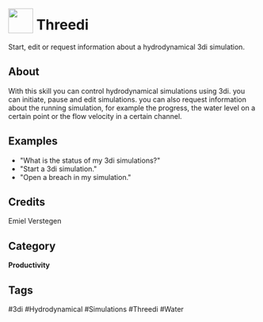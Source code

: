 # <img src="https://raw.githack.com/FortAwesome/Font-Awesome/master/svgs/solid/water.svg" card_color="#E4042C" width="50" height="50" style="vertical-align:bottom"/> Threedi
Start, edit or request information about a hydrodynamical 3di simulation.

## About
With this skill you can control hydrodynamical simulations using 3di. you can initiate, pause and edit simulations. you can also request information about the running simulation, for example the progress, the water level on a certain point or the flow velocity in a certain channel.

## Examples
* "What is the status of my 3di simulations?"
* "Start a 3di simulation."
* "Open a breach in my simulation."

## Credits
Emiel Verstegen

## Category
**Productivity**

## Tags
#3di
#Hydrodynamical
#Simulations
#Threedi
#Water

